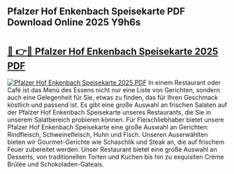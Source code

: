 ## Pfalzer Hof Enkenbach Speisekarte PDF Download Online 2025 Y9h6s

# <h2><a href="http://gcak2g.nevu.top/?p=Pfalzer+Hof+Enkenbach+Speisekarte">🔗 👉🔴 Pfalzer Hof Enkenbach Speisekarte 2025 PDF</a></h2>

[![Pfalzer Hof Enkenbach Speisekarte 2025 PDF](https://i.imgur.com/dBaPXMq.png)](http://gcak2g.nevu.top/?p=Pfalzer+Hof+Enkenbach+Speisekarte)
In einem Restaurant oder Café ist das Menü des Essens nicht nur eine Liste von Gerichten, sondern auch eine Gelegenheit für Sie, etwas zu finden, das für Ihren Geschmack köstlich und passend ist. Es gibt eine große Auswahl an frischen Salaten auf der Pfalzer Hof Enkenbach Speisekarte unseres Restaurants, die Sie in unserem Salatbereich probieren können. Für Fleischliebhaber bietet unsere Pfalzer Hof Enkenbach Speisekarte eine große Auswahl an Gerichten: Rindfleisch, Schweinefleisch, Huhn und Fisch. Unseren Auserwählten bieten wir Gourmet-Gerichte wie Schaschlik und Steak an, die auf frischem Feuer zubereitet werden. Unser Restaurant bietet eine große Auswahl an Desserts, von traditionellen Torten und Kuchen bis hin zu exquisiten Crème Brûlée und Schokoladen-Gateais.
